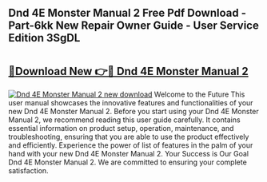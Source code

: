 ## Dnd 4E Monster Manual 2 Free Pdf Download - Part-6kk New Repair Owner Guide - User Service Edition 3SgDL

# <h2><a href="http://bc28973.oget.top/?id=Dnd+4E+Monster+Manual+2">🔗Download New 👉🔴 Dnd 4E Monster Manual 2</a></h2>

[![Dnd 4E Monster Manual 2 new download](https://i.imgur.com/5g1atiW.png)](http://bc28973.oget.top/?id=Dnd+4E+Monster+Manual+2)
Welcome to the Future This user manual showcases the innovative features and functionalities of your new Dnd 4E Monster Manual 2. Before you start using your Dnd 4E Monster Manual 2, we recommend reading this user guide carefully. It contains essential information on product setup, operation, maintenance, and troubleshooting, ensuring that you are able to use the product effectively and efficiently. Experience the power of list of features in the palm of your hand with your new Dnd 4E Monster Manual 2. Your Success is Our Goal Dnd 4E Monster Manual 2. We are committed to ensuring your complete satisfaction.
